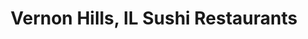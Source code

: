 ---
layout: city
title: Vernon Hills, IL Sushi Restaurants
permalink: /illinois/vernon-hills/
stateAbbr: IL
stateName: Illinois
cityName: Vernon Hills
---